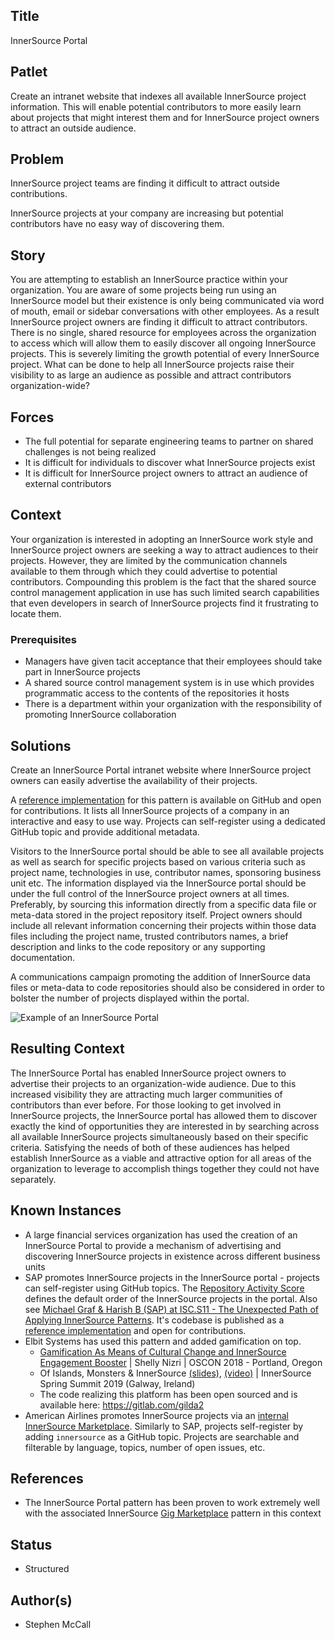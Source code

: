 ## Title

InnerSource Portal

## Patlet

Create an intranet website that indexes all available InnerSource project information. This will enable potential contributors to more easily learn about projects that might interest them and for InnerSource project owners to attract an outside audience.

## Problem

InnerSource project teams are finding it difficult to attract outside contributions.

InnerSource projects at your company are increasing but potential contributors have no easy way of discovering them.

## Story

You are attempting to establish an InnerSource practice within your organization.  You are aware of some projects being run using an InnerSource model but their existence is only being communicated via word of mouth, email or sidebar conversations with other employees.  As a result InnerSource project owners are finding it difficult to attract contributors.  There is no single, shared resource for employees across the organization to access which will allow them to easily discover all ongoing InnerSource projects.  This is severely limiting the growth potential of every InnerSource project.  What can be done to help all InnerSource projects raise their visibility to as large an audience as possible and attract contributors organization-wide?

## Forces

* The full potential for separate engineering teams to partner on shared challenges is not being realized
* It is difficult for individuals to discover what InnerSource projects exist
* It is difficult for InnerSource project owners to attract an audience of external contributors

## Context

Your organization is interested in adopting an InnerSource work style and InnerSource project owners are seeking a way to attract audiences to their projects. However, they are limited by the communication channels available to them through which they could advertise to potential contributors.  Compounding this problem is the fact that the shared source control management application in use has such limited search capabilities that even developers in search of InnerSource projects find it frustrating to locate them.

### Prerequisites

* Managers have given tacit acceptance that their employees should take part in InnerSource projects
* A shared source control management system is in use which provides programmatic access to the contents of the repositories it hosts
* There is a department within your organization with the responsibility of promoting InnerSource collaboration

## Solutions

Create an InnerSource Portal intranet website where InnerSource project owners can easily advertise the availability of their projects.

A [reference implementation](http://github.com/sap/project-portal-for-InnerSource) for this pattern is available on GitHub and open for contributions. It lists all InnerSource projects of a company in an interactive and easy to use way. Projects can self-register using a dedicated GitHub topic and provide additional metadata.

Visitors to the InnerSource portal should be able to see all available projects as well as search for specific projects based on various criteria such as project name, technologies in use, contributor names, sponsoring business unit etc.  The information displayed via the InnerSource portal should be under the full control of the InnerSource project owners at all times.  Preferably, by sourcing this information directly from a specific data file or meta-data stored in the project repository itself.  Project owners should include all relevant information concerning their projects within those data files including the project name, trusted contributors names, a brief description and links to the code repository or any supporting documentation.  

A communications campaign promoting the addition of InnerSource data files or meta-data to code repositories should also be considered in order to bolster the number of projects displayed within the portal.

![Example of an InnerSource Portal](https://raw.githubusercontent.com/SAP/project-portal-for-innersource/main/docs/overview.png "Example of an InnerSource Portal")

## Resulting Context

The InnerSource Portal has enabled InnerSource project owners to advertise their projects to an organization-wide audience.  Due to this increased visibility they are attracting much larger communities of contributors than ever before.  For those looking to get involved in InnerSource projects, the InnerSource portal has allowed them to discover exactly the kind of opportunities they are interested in by searching across all available InnerSource projects simultaneously based on their specific criteria.  Satisfying the needs of both of these audiences has helped establish InnerSource as a viable and attractive option for all areas of the organization to leverage to accomplish things together they could not have separately.

## Known Instances

* A large financial services organization has used the creation of an InnerSource Portal to provide a mechanism of advertising and discovering InnerSource projects in existence across different business units
* SAP promotes InnerSource projects in the InnerSource portal - projects can self-register using GitHub topics. The [Repository Activity Score](repository-activity-score.md) defines the default order of the InnerSource projects in the portal. Also see [Michael Graf & Harish B (SAP) at ISC.S11 - The Unexpected Path of Applying InnerSource Patterns](https://www.youtube.com/watch?v=6r9QOw9dcQo&list=PLCH-i0B0otNQZQt_QzGR9Il_kE4C6cQRy&index=6). It's codebase is published as a [reference implementation](http://github.com/sap/project-portal-for-InnerSource) and open for contributions.
* Elbit Systems has used this pattern and added gamification on top.
  * [Gamification As Means of Cultural Change and InnerSource Engagement Booster](https://www.oreilly.com/library/view/oscon-2018-/9781492026075/video321579.html) | Shelly Nizri | OSCON 2018 - Portland, Oregon
  * Of Islands, Monsters & InnerSource [(slides)](https://docs.google.com/presentation/d/1P1OCEK9B6eSrVRUclVWY6meSI-qHOBjM_UAPNvCZamU/edit#slide=id.p15), [(video)](https://drive.google.com/file/d/1pM89uHMn0vhE3ayFJDGYcCO8R0tAXXZD/view?usp=drivesdk) | InnerSource Spring Summit 2019 (Galway, Ireland)
  * The code realizing this platform has been open sourced and is available here: https://gitlab.com/gilda2
* American Airlines promotes InnerSource projects via an [internal InnerSource Marketplace](https://tech.aa.com/2020-10-30-innersource/). Similarly to SAP, projects self-register by adding `innersource` as a GitHub topic. Projects are searchable and filterable by language, topics, number of open issues, etc.

## References

* The InnerSource Portal pattern has been proven to work extremely well with the associated InnerSource [Gig Marketplace](./gig-marketplace.md) pattern in this context

## Status

* Structured

## Author(s)

* Stephen McCall
